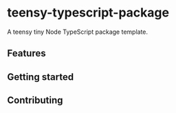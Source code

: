 # teensy-typescript-package

A teensy tiny Node TypeScript package template.

## Features

## Getting started

## Contributing
